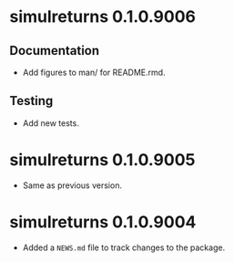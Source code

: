 <!-- NEWS.md is maintained by https://cynkra.github.io/fledge, do not edit -->

# simulreturns 0.1.0.9006

## Documentation

- Add figures to man/ for README.rmd.

## Testing

- Add new tests.


# simulreturns 0.1.0.9005

- Same as previous version.


# simulreturns 0.1.0.9004

* Added a `NEWS.md` file to track changes to the package.
